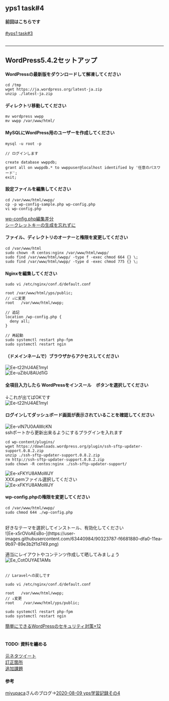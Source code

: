 ## yps1 task#4

#### 前回はこちらです
[#yps1 task#3](https://github.com/yotaro-ok/yps/blob/master/task_3.md)
<br>
<br>

***

## WordPress5.4.2セットアップ

#### WordPressの最新版をダウンロードして解凍してください
```
cd /tmp
wget https://ja.wordpress.org/latest-ja.zip
unzip ./latest-ja.zip
```
#### ディレクトリ移動してください
```
mv wordpress wwpp
mv wwpp /var/www/html/
```
#### MySQLにWordPress用のユーザーを作成してください
```
mysql -u root -p

// ログインします

create database wwppdb;
grant all on wwppdb.* to wwppuser@localhost identified by '任意のパスワード';
exit;
```
#### 設定ファイルを編集してください
```
cd /var/www/html/wwpp/
cp -p wp-config-sample.php wp-config.php
vi wp-config.php
```
[wp-config.php編集差分](https://github.com/yotaro-ok/yps/issues/12#issuecomment-671045833)
<br>
[シークレットキーの生成を忘れずに](https://api.wordpress.org/secret-key/1.1/salt/)
<br>
#### ファイル、ディレクトリのオーナーと権限を変更してください
```
cd /var/www/html
sudo chown -R centos:nginx /var/www/html/wwpp/
sudo find /var/www/html/wwpp/ -type f -exec chmod 664 {} \;
sudo find /var/www/html/wwpp/ -type d -exec chmod 775 {} \;
```
#### Nginxを編集してください
```
sudo vi /etc/nginx/conf.d/default.conf

root /var/www/html/yps/public;
// ↓に変更
root   /var/www/html/wwpp;

// 追記
location /wp-config.php {
  deny all;
}

// 再起動
sudo systemctl restart php-fpm
sudo systemctl restart ngin
```

#### （ドメインネームで）ブラウザからアクセスしてください

![Ee-t22hU4AE1myl](https://user-images.githubusercontent.com/63440984/90323187-b6049c80-df98-11ea-8cce-9329315aef02.png)
<br>
![Ee-uZibU8AUd1iG](https://user-images.githubusercontent.com/63440984/90323207-f82dde00-df98-11ea-997a-87a02143dde7.png)

#### 全項目入力したら WordPressをインスール　ボタンを選択してください
↓これが出てばOKです
<br>
![Ee-t22hU4AE1myl](https://user-images.githubusercontent.com/63440984/90323224-417e2d80-df99-11ea-869e-3def17a5f279.png)

#### ログインしてダッシュボード画面が表示されていることを確認してください
![Ee-vlN7U0AAWcKN](https://user-images.githubusercontent.com/63440984/90323231-683c6400-df99-11ea-8ee7-7b4c98a1e307.png)
<br>
sshポートから更新出来るようにするプラグインを入れます
<br>
```
cd wp-content/plugins/
wget https://downloads.wordpress.org/plugin/ssh-sftp-updater-support.0.8.2.zip
unzip ./ssh-sftp-updater-support.0.8.2.zip 
rm http://ssh-sftp-updater-support.0.8.2.zip 
sudo chown -R centos:nginx ./ssh-sftp-updater-support/
```
![Ee-xFKYU8AMoWJY](https://user-images.githubusercontent.com/63440984/90323261-ee58aa80-df99-11ea-8b88-4854c516d9b5.jpeg)
<br>
XXX.pemファイル選択してください
<br>
![Ee-xFKYU8AMoWJY](https://user-images.githubusercontent.com/63440984/90323266-0b8d7900-df9a-11ea-95f3-f06a00ab9375.jpeg)
<br>
#### wp-config.phpの権限を変更してください
```
cd /var/www/html/wwpp/
sudo chmod 644 ./wp-config.php
```
<br>
好きなテーマを選択してインストール、有効化してください
<br>
![Ee-x5rOVoAEsBo-](https://user-images.githubusercontent.com/63440984/90323787-f6681880-dfa0-11ea-9b97-89e3b2f1d749.png)

適当にレイアウトやコンテンツ作成して晒してみましょう
<br>
![Ee_CotOUYAE1AMs](https://user-images.githubusercontent.com/63440984/90323306-8bb3de80-df9a-11ea-90f8-823680a4f80a.jpeg)
<br>
<br>
```
// Laravelへの戻しです

sudo vi /etc/nginx/conf.d/default.conf

root   /var/www/html/wwpp;
// ↓変更
root    /var/www/html/yps/public;

sudo systemctl restart php-fpm
sudo systemctl restart ngin
```
[簡単にできるWordPressのセキュリティ対策×12](https://baigie.me/officialblog/2020/01/28/wordpress-security/)
<br>
<br>

#### TODO: 資料を纏める

[元ネタツイート](https://twitter.com/yotaro__ok/status/1292432592973647872)
<br>
[訂正箇所](https://twitter.com/yotaro__ok/status/1292581686006300674)
<br>
[追加課題](https://twitter.com/yotaro__ok/status/1292586026733428736)
<br>
#### 参考

[miyupaca](https://twitter.com/miyupacaaa)さんのブログ→[2020-08-09 yps学習記録その4](https://paca-gatsby.netlify.app/2020-08-09/)
